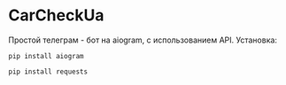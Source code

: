 # CarCheckUa
Простой телеграм - бот на aiogram, с использованием API.
Установка:
```
pip install aiogram

pip install requests
